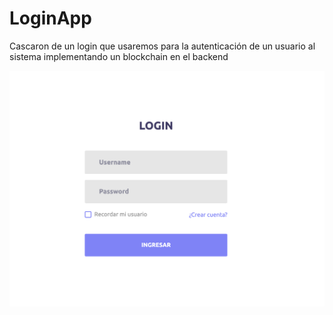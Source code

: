 # LoginApp

Cascaron de un login que usaremos para la autenticación de un usuario al sistema implementando un blockchain en el backend

![](https://github.com/Klerith/angular-login-demoapp/blob/master/src/assets/images/demo.png?raw=true)
